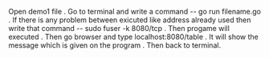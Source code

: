 Open demo1 file .
Go to terminal and write a command -- go run filename.go  .
If there is any problem between exicuted like address already used then write that command -- sudo fuser -k 8080/tcp .
Then progame will executed .
Then go browser and type localhost:8080/table .
It will show the message which is given on the program . 
Then back to terminal.
